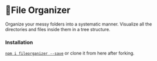 # 📁File Organizer

Organize your messy folders into a systematic manner.
Visualize all the directories and files inside them in a tree structure.

### Installation

[`npm i fileorganizer --save`](https://www.npmjs.com/package/fileorganizerary) or clone it from here after forking.

